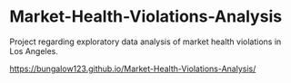 # Market-Health-Violations-Analysis
Project regarding exploratory data analysis of market health violations in Los Angeles.

https://bungalow123.github.io/Market-Health-Violations-Analysis/
